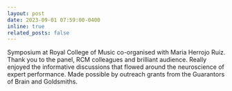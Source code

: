 ```yaml
---
layout: post
date: 2023-09-01 07:59:00-0400
inline: true
related_posts: false
---
```


Symposium at Royal College of Music co-organised with Maria Herrojo Ruiz.  Thank you to the panel, RCM colleagues and brilliant audience.  Really enjoyed the informative discussions that flowed around the neuroscience of expert performance.  Made possible by outreach grants from the Guarantors of Brain and Goldsmiths.     


